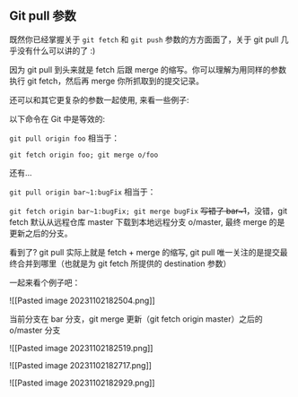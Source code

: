 ## Git pull 参数

既然你已经掌握关于 `git fetch` 和 `git push` 参数的方方面面了，关于 git pull 几乎没有什么可以讲的了 :)

因为 git pull 到头来就是 fetch 后跟 merge 的缩写。你可以理解为用同样的参数执行 git fetch，然后再 merge 你所抓取到的提交记录。

还可以和其它更复杂的参数一起使用, 来看一些例子:


以下命令在 Git 中是等效的:

`git pull origin foo` 相当于：

`git fetch origin foo; git merge o/foo`

还有...

`git pull origin bar~1:bugFix` 相当于：

`git fetch origin bar~1:bugFix; git merge bugFix` ~~写错了 bar~1~~，没错，git fetch 默认从远程仓库 master 下载到本地远程分支 o/master, 最终 merge 的是更新之后的分支。

看到了? git pull 实际上就是 fetch + merge 的缩写, git pull 唯一关注的是提交最终合并到哪里（也就是为 git fetch 所提供的 destination 参数）

一起来看个例子吧：

![[Pasted image 20231102182504.png]]

当前分支在 bar 分支，git merge 更新（git fetch origin master）之后的 o/master 分支

![[Pasted image 20231102182519.png]]

![[Pasted image 20231102182717.png]]

![[Pasted image 20231102182929.png]]